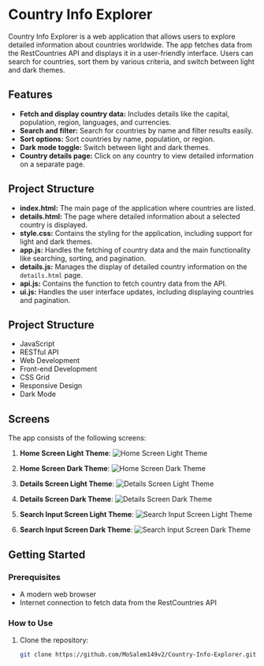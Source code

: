 # Country Info Explorer

Country Info Explorer is a web application that allows users to explore detailed information about countries worldwide. The app fetches data from the RestCountries API and displays it in a user-friendly interface. Users can search for countries, sort them by various criteria, and switch between light and dark themes.

## Features

- **Fetch and display country data:** Includes details like the capital, population, region, languages, and currencies.
- **Search and filter:** Search for countries by name and filter results easily.
- **Sort options:** Sort countries by name, population, or region.
- **Dark mode toggle:** Switch between light and dark themes.
- **Country details page:** Click on any country to view detailed information on a separate page.

## Project Structure

- **index.html:** The main page of the application where countries are listed.
- **details.html:** The page where detailed information about a selected country is displayed.
- **style.css:** Contains the styling for the application, including support for light and dark themes.
- **app.js:** Handles the fetching of country data and the main functionality like searching, sorting, and pagination.
- **details.js:** Manages the display of detailed country information on the `details.html` page.
- **api.js:** Contains the function to fetch country data from the API.
- **ui.js:** Handles the user interface updates, including displaying countries and pagination.

## Project Structure

- JavaScript
- RESTful API
- Web Development
- Front-end Development
- CSS Grid
- Responsive Design
- Dark Mode

## Screens

The app consists of the following screens:

1. **Home Screen Light Theme**: 
   ![Home Screen Light Theme](screens/home-page-light-theme.png)

2. **Home Screen Dark Theme**: 
   ![Home Screen Dark Theme](screens/home-page-dark-theme.png) 

3. **Details Screen Light Theme**: 
   ![Details Screen Light Theme](screens/detail-page-light-theme.png)

4. **Details Screen Dark Theme**: 
   ![Details Screen Dark Theme](screens/detail-page-dark-theme.png) 

5. **Search Input Screen Light Theme**: 
   ![Search Input Screen Light Theme](screens/search-box-light-theme.png)

5. **Search Input Screen Dark Theme**: 
   ![Search Input Screen Dark Theme](screens/search-box-dark-theme.png) 

## Getting Started

### Prerequisites

- A modern web browser
- Internet connection to fetch data from the RestCountries API

### How to Use

1. Clone the repository:
   ```bash
   git clone https://github.com/MoSalem149v2/Country-Info-Explorer.git
